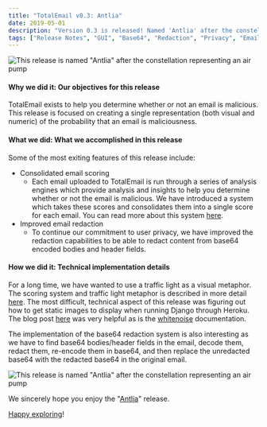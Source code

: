 ```yaml
---
title: "TotalEmail v0.3: Antlia"
date: 2019-05-01
description: "Version 0.3 is released! Named 'Antlia' after the constellation representing an air pump, this release improves email redaction and introduces a score for every email. In this blog post, we'll discuss a few of the new things we are most excited about!"
tags: ["Release Notes", "GUI", "Base64", "Redaction", "Privacy", "Email Scoring", "Traffic Lights", "Django", "Heroku", "Whitenoise"]
---
```


![This release is named "Antlia" after the constellation representing an air pump](/imgs/antlia-annotated.jpg)

#### Why we did it: Our objectives for this release

TotalEmail exists to help you determine whether or not an email is malicious. This release is focused on creating a single representation (both visual and numeric) of the probability that an email is maliciousness.

#### What we did: What we accomplished in this release

Some of the most exiting features of this release include:

- Consolidated email scoring
    - Each email uploaded to TotalEmail is run through a series of analysis engines which provide analysis and insights to help you determine whether or not the email is malicious. We have introduced a system which takes these scores and consolidates them into a single score for each email. You can read more about this system [here](/email-scoring-0/).
- Improved email redaction
    - To continue our commitment to user privacy, we have improved the redaction capabilities to be able to redact content from base64 encoded bodies and header fields.

#### How we did it: Technical implementation details

For a long time, we have wanted to use a traffic light as a visual metaphor. The scoring system and traffic light metaphor is described in more detail [here](/email-scoring-0/). The most difficult, technical aspect of this release was figuring out how to get static images to display when running Django through Heroku. The blog post [here](https://medium.com/agatha-codes/9-straightforward-steps-for-deploying-your-django-app-with-heroku-82b952652fb4) was very helpful as is the [whitenoise](http://whitenoise.evans.io/en/stable/django.html) documentation.

The implementation of the base64 redaction system is also interesting as we have to find base64 bodies/header fields in the email, decode them, redact them, re-encode them in base64, and then replace the unredacted base64 with the redacted base64 in the original email.

![This release is named "Antlia" after the constellation representing an air pump](/imgs/antlia.png)

We sincerely hope you enjoy the "[Antlia](https://en.wikipedia.org/wiki/Antlia)" release.

[Happy exploring](https://totalemail.io/email/409e912be8f09795ebb8fe38aa0e71cb3b87fec2a3450a54fbdd6712be713099)!
